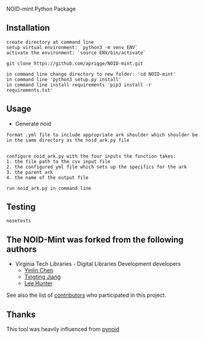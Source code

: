 NOID-mint Python Package

## Installation
```
create directory at command line
setup virtual environment: `python3 -m venv ENV`
activate the environment: `source ENV/bin/activate`

git clone https://github.com/aprigge/NOID-mint.git

in command line change directory to new folder: 'cd NOID-mint'
in command line 'python3 setup.py install'
in command line install requirements 'pip3 install -r requirements.txt'

```

## Usage
* Generate noid
```
format .yml file to include appropriate ark shoulder which shoulder be in the same directory as the noid_ark.py file


configure noid_ark.py with the four inputs the function takes:
1. the file path to the csv input file
2. the configured yml file which sets up the specifics for the ark
3. the parent ark
4. the name of the output file

run noid_ark.py in command line
```

## Testing
```
nosetests
```

## The NOID-Mint was forked from the following authors
* Virginia Tech Libraries - Digital Libraries Development developers
	* [Yinlin Chen](https://github.com/yinlinchen)
	* [Tingting Jiang](https://github.com/tingtingjh)
	* [Lee Hunter](https://github.com/whunter)

See also the list of [contributors](https://github.com/VTUL/NOID-mint/graphs/contributors) who participated in this project.

## Thanks
This tool was heavily influenced from [pynoid](https://github.com/no-reply/pynoid)
